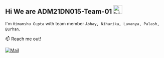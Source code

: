 ## Hi We are ADM21DN015-Team-01 <img src="https://user-images.githubusercontent.com/1303154/88677602-1635ba80-d120-11ea-84d8-d263ba5fc3c0.gif" width="28px" alt="hi">

I'm `Himanshu Gupta` with team member `Abhay, Niharika, Lavanya, Palash, Burhan`. 

:mailbox: Reach me out!

[![Mail](https://img.shields.io/badge/Gmail-D14836?style=for-the-badge&logo=gmail&logoColor=white)](himanshurajeshgupta@gmail.com)
